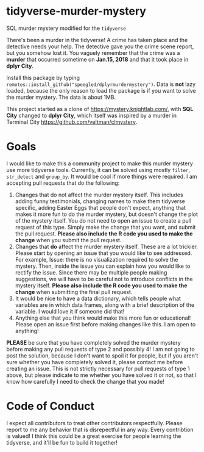# tidyverse-murder-mystery
SQL murder mystery modified for the `tidyverse`

There's been a murder in the tidyverse! A crime has taken place and the detective needs your help. The detective gave you the crime scene report, but you somehow lost it. You vaguely remember that the crime was a **murder** that occurred sometime on **Jan.15, 2018** and that it took place in **dplyr City**. 

Install this package by typing `remotes::install_github("speegled/dplyrmurdermystery")`. Data is **not** lazy loaded, because the only reason to load the package is if you want to solve the murder mystery. The data is about 1MB.

This project started as a clone of https://mystery.knightlab.com/, with **SQL City** changed to **dplyr City**, which itself was inspired by a murder in Terminal City https://github.com/veltman/clmystery. 

# Goals

I would like to make this a community project to make this murder mystery use more tidyverse tools. Currently, it can be solved using mostly `filter`, `str_detect` and `group_by`. It would be cool if more things were required. I am accepting pull requests that do the following:

1. Changes that do not affect the murder mystery itself. This includes adding funny testimonials, changing names to make them tidyverse specific, adding Easter Eggs that people don't expect, anything that makes it more fun to do the murder mystery, but doesn't change the plot of the mystery itself. You do not need to open an issue to create a pull request of this type. Simply make the change that you want, and submit the pull request. **Please also include the R code you used to make the change** when you submit the pull request.
2. Changes that **do** affect the murder mystery itself. These are a lot trickier. Please start by opening an issue that you would like to see addressed. For example, Issue: there is no visualization required to solve the mystery. Then, inside the issue you can explain how you would like to rectify the issue. Since there may be multiple people making suggestions, we will have to be careful not to introduce conflicts in the mystery itself. **Please also include the R code you used to make the change** when submitting the final pull request.
3. It would be nice to have a data dictionary, which tells people what variables are in which data frames, along with a brief description of the variable. I would love it if someone did that! 
4. Anything else that you think would make this more fun or educational! Please open an issue first before making changes like this. I am open to anything!

**PLEASE** be sure that you have completely solved the murder mystery before making any pull requests of type 2 and possibly 4! I am not going to post the solution, because I don't want to spoil it for people, but if you aren't sure whether you have completely solved it, please contact me before creating an issue. This is not strictly necessary for pull requests of type 1 above, but please indicate to me whether you have solved it or not, so that I know how carefully I need to check the change that you made!

# Code of Conduct

I expect all contributors to treat other contributors respectfully. Please report to me any behavior that is disrepectful in any way. Every contribtion is valued! I think this could be a great exercise for people learning the tidyverse, and it'll be fun to build it together! 

